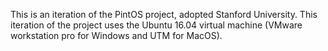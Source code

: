 This is an iteration of the PintOS project, adopted Stanford University.
This iteration of the project uses the Ubuntu 16.04 virtual machine (VMware workstation pro for Windows and UTM for MacOS).
